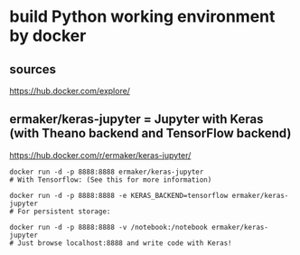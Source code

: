 # build Python working environment by docker
## sources
https://hub.docker.com/explore/

## ermaker/keras-jupyter = Jupyter with Keras (with Theano backend and TensorFlow backend)
https://hub.docker.com/r/ermaker/keras-jupyter/
```shell
docker run -d -p 8888:8888 ermaker/keras-jupyter
# With Tensorflow: (See this for more information)

docker run -d -p 8888:8888 -e KERAS_BACKEND=tensorflow ermaker/keras-jupyter
# For persistent storage:

docker run -d -p 8888:8888 -v /notebook:/notebook ermaker/keras-jupyter
# Just browse localhost:8888 and write code with Keras!
```
